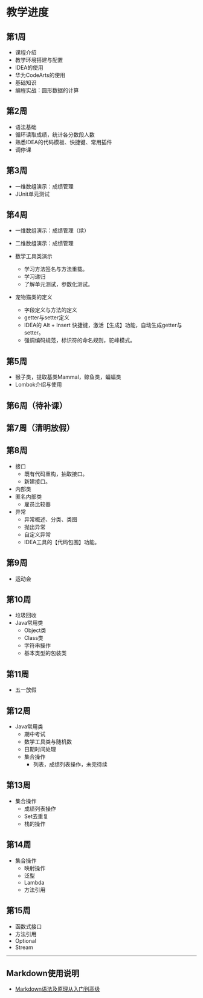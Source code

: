 # 教学进度

## 第1周

- 课程介绍
- 教学环境搭建与配置
- IDEA的使用
- 华为CodeArts的使用
- 基础知识
- 编程实战：圆形数据的计算

## 第2周

- 语法基础
- 循环读取成绩，统计各分数段人数
- 熟悉IDEA的代码模板、快捷键、常用插件
- 调停课

## 第3周

- 一维数组演示：成绩管理
- JUnit单元测试

## 第4周

- 一维数组演示：成绩管理（续）
- 二维数组演示：成绩管理
- 数学工具类演示

  - 学习方法签名与方法重载。
  - 学习递归
  - 了解单元测试，参数化测试。
- 宠物猫类的定义

  - 字段定义与方法的定义
  - getter与setter定义
  - IDEA的 Alt + Insert 快捷键，激活【生成】功能，自动生成getter与setter。
  - 强调编码规范，标识符的命名规则，驼峰模式。

## 第5周

- 猴子类，提取基类Mammal，鲸鱼类，蝙蝠类
- Lombok介绍与使用

## 第6周（待补课）

## 第7周（清明放假）

## 第8周

- 接口
  - 既有代码重构，抽取接口。
  - 新建接口。
- 内部类
- 匿名内部类
  - 雇员比较器
- 异常
  - 异常概述、分类、类图
  - 抛出异常
  - 自定义异常
  - IDEA工具的【代码包围】功能。

## 第9周

* 运动会

## 第10周

* 垃圾回收
* Java常用类
  * Object类
  * Class类
  * 字符串操作
  * 基本类型的包装类 


## 第11周

- 五一放假 

## 第12周
* Java常用类
  * 期中考试
  * 数学工具类与随机数
  * 日期时间处理
  * 集合操作
    * 列表，成绩列表操作，未完待续

## 第13周
* 集合操作
  * 成绩列表操作
  * Set去重复
  * 栈的操作

## 第14周
* 集合操作
  * 映射操作
  * 泛型
  * Lambda
  * 方法引用

## 第15周
* 函数式接口
* 方法引用
* Optional
* Stream

---

## Markdown使用说明

- [Markdown语法及原理从入门到高级](https://www.zhihu.com/tardis/bd/art/99319314)
